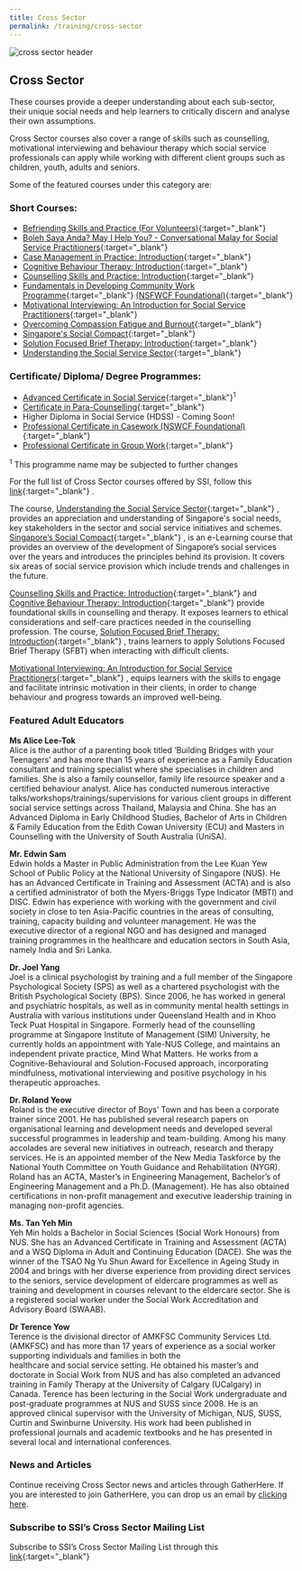 ```yaml
---
title: Cross Sector
permalink: /training/cross-sector
---
```

![cross sector header](/images/training/SSI_header-banner-757-x-239px1.jpg)


## Cross Sector

These courses provide a deeper understanding about each sub-sector, their unique social needs and help learners to critically discern and analyse their own assumptions.  
  
Cross Sector courses also cover a range of skills such as counselling, motivational interviewing and behaviour therapy which social service professionals can apply while working with different client groups such as children, youth, adults and seniors.  
  
Some of the featured courses under this category are:

### **Short Courses:**

-   [Befriending Skills and Practice (For Volunteers)](http://e-services.ncss.gov.sg/Training/Course/TemplateSearch?Filter.Keyword=Befriending+Skills+and+Practice+%28For+Volunteers%29&Filter.CourseDatesString=&Filter.TypeOfCourse.Value=&Filter.TypeOfCourse.Label=&Filter.CourseSubCategory.Id=&Filter.CourseSubCategory.LogicalName=&Filter.CourseSubCategory.Name=&Filter.CourseSubCategory.ToRemove=){:target="_blank"}   
-   [Boleh Saya Anda? May I Help You? - Conversational Malay for Social Service Practitioners](http://e-services.ncss.gov.sg/Training/Course/TemplateSearch?Filter.Keyword=Conversational+malay&Filter.CourseDatesString=&Filter.TypeOfCourse.Value=&Filter.TypeOfCourse.Label=&Filter.CourseSubCategory.Id=&Filter.CourseSubCategory.LogicalName=&Filter.CourseSubCategory.Name=&Filter.CourseSubCategory.ToRemove=){:target="_blank"}   
-   [Case Management in Practice: Introduction](http://e-services.ncss.gov.sg/Training/Course/TemplateSearch?Filter.Keyword=Case+Management+in+Practice%3A+Introduction&Filter.CourseDatesString=&Filter.TypeOfCourse.Value=&Filter.TypeOfCourse.Label=&Filter.CourseSubCategory.Id=&Filter.CourseSubCategory.LogicalName=&Filter.CourseSubCategory.Name=&Filter.CourseSubCategory.ToRemove=){:target="_blank"}   
-   [Cognitive Behaviour Therapy: Introduction](https://e-services.ncss.gov.sg/Training/Course/TemplateSearch?Keyword=Cognitive+Behaviour+Therapy%3A+Introduction "Click to find out more..."){:target="_blank"}   
-   [Counselling Skills and Practice: Introduction](https://e-services.ncss.gov.sg/Training/Course/TemplateSearch?Keyword=Counselling+Skills+and+Practice%3A+Introduction+ "Click to find out more.."){:target="_blank"}   
-   [Fundamentals in Developing Community Work Programme](https://e-services.ncss.gov.sg/Training/Course/TemplateSearch?Keyword=Fundamentals+in+Developing+Community+Work+Programme "Click to find out more..."){:target="_blank"}    [(NSFWCF Foundational)](https://e-services.ncss.gov.sg/Training/Course/TemplateSearch?Keyword=Fundamentals+in+Developing+Community+Work+Programme "Click to find out more..."){:target="_blank"}   
-   [Motivational Interviewing: An Introduction for Social Service Practitioners](https://e-services.ncss.gov.sg/Training/Course/TemplateSearch?Keyword=Motivational+Interviewing%3A+An+Introduction+for+Social+Service+Practitioners "Click to find out more..."){:target="_blank"}   
-   [Overcoming Compassion Fatigue and Burnout](http://e-services.ncss.gov.sg/Training/Course/TemplateSearch?Filter.Keyword=Overcoming+Compassion+Fatigue+and+Burnout&Filter.CourseDatesString=&Filter.TypeOfCourse.Value=&Filter.TypeOfCourse.Label=&Filter.CourseSubCategory.Id=14a99fd7-e127-e611-8112-000c296ee03a&Filter.CourseSubCategory.LogicalName=nis_coursesubcategory&Filter.CourseSubCategory.Name=Mental+Health&Filter.CourseSubCategory.ToRemove=False){:target="_blank"}   
-   [Singapore's Social Compact](https://learningcloud.sg/pages/coursedescription.jsf?courseId=1233736&catalogId=1700&templateId=-1 "Click to find out more..."){:target="_blank"}   
-   [Solution Focused Brief Therapy: Introduction](http://e-services.ncss.gov.sg/Training/Course/TemplateSearch?Filter.Keyword=solution+Focused+brief+therapy%3A+introduction&Filter.CourseDatesString=&Filter.TypeOfCourse.Value=&Filter.TypeOfCourse.Label=&Filter.CourseSubCategory.Id=&Filter.CourseSubCategory.LogicalName=&Filter.CourseSubCategory.Name=&Filter.CourseSubCategory.ToRemove=){:target="_blank"}   
-   [Understanding the Social Service Sector](http://e-services.ncss.gov.sg/Training/Course/TemplateSearch?Filter.Keyword=Understanding+the+Social+Service+Sector&Filter.CourseDatesString=&Filter.TypeOfCourse.Value=&Filter.TypeOfCourse.Label=&Filter.CourseSubCategory.Id=&Filter.CourseSubCategory.LogicalName=&Filter.CourseSubCategory.Name=&Filter.CourseSubCategory.ToRemove=){:target="_blank"}   


### **Certificate/ Diploma/ Degree Programmes:**

-   [Advanced Certificate in Social Service](/training/cet-programmes/advanced-certificate-in-social-service/){:target="_blank"}<sup>1</sup>  
-   [Certificate in Para-Counselling](/training/cet-programmes/certificate-in-para-counselling/){:target="_blank"}     
-   Higher Diploma in Social Service (HDSS) - Coming Soon!
-   [Professional Certificate in Casework (NSWCF Foundational)](/training/cet-programmes/professional-certificate-in-casework-(nswcf-foundational)/){:target="_blank"}   
-   [Professional Certificate in Group Work](/training/cet-programmes/professional-certificate-in-group-work/){:target="_blank"}   

<sup>1</sup> This programme name may be subjected to further changes 


For the full list of Cross Sector courses offered by SSI, follow this [link](http://e-services.ncss.gov.sg/Training/Course/TemplateSearch?Filter.Keyword=&Filter.CourseDatesString=&Filter.TypeOfCourse.Value=&Filter.TypeOfCourse.Label=&Filter.CourseSubCategory.Id=faf837bd-290c-e611-810d-000c29e3b091&Filter.CourseSubCategory.LogicalName=nis_coursesubcategory&Filter.CourseSubCategory.Name=Cross+Sector&Filter.CourseSubCategory.ToRemove=){:target="_blank"}   .  
  
The course, [Understanding the Social Service Sector](https://e-services.ncss.gov.sg/Training/Course/TemplateSearch?Filter.Keyword=Understanding+the+Social+Service+Sector&Filter.CourseDatesString=&Filter.TypeOfCourse.Value=&Filter.TypeOfCourse.Label=&Filter.CourseSubCategory.Id=&Filter.CourseSubCategory.LogicalName=&Filter.CourseSubCategory.Name=&Filter.CourseSubCategory.ToRemove= "Click to find out more..."){:target="_blank"}   , provides an appreciation and understanding of Singapore's social needs, key stakeholders in the sector and social service initiatives and schemes. [Singapore’s Social Compact](https://learningcloud.sg/pages/coursedescription.jsf?courseId=956318&catalogId=1700 "Click to find out more..."){:target="_blank"}   , is an e-Learning course that provides an overview of the development of Singapore’s social services over the years and introduces the principles behind its provision. It covers six areas of social service provision which include trends and challenges in the future.  
  
[Counselling Skills and Practice: Introduction](https://e-services.ncss.gov.sg/Training/Course/TemplateSearch?Keyword=Counselling+Skills+and+Practice%3A+Introduction+ "Click to find out more..."){:target="_blank"}    and [Cognitive Behaviour Therapy: Introduction](https://e-services.ncss.gov.sg/Training/Course/TemplateSearch?Keyword=Cognitive+Behaviour+Therapy%3A+Introduction "Click to find out more..."){:target="_blank"}    provide foundational skills in counselling and therapy. It exposes learners to ethical considerations and self-care practices needed in the counselling profession. The course, [Solution Focused Brief Therapy: Introduction](https://e-services.ncss.gov.sg/Training/Course/TemplateSearch?Filter.Keyword=solution+Focused+brief+therapy%3A+introduction&Filter.CourseDatesString=&Filter.TypeOfCourse.Value=&Filter.TypeOfCourse.Label=&Filter.CourseSubCategory.Id=&Filter.CourseSubCategory.LogicalName=&Filter.CourseSubCategory.Name=&Filter.CourseSubCategory.ToRemove= "Click to find out more..."){:target="_blank"}   , trains learners to apply Solutions Focused Brief Therapy (SFBT) when interacting with difficult clients.

[Motivational Interviewing: An Introduction for Social Service Practitioners](https://e-services.ncss.gov.sg/Training/Course/TemplateSearch?Keyword=Motivational+Interviewing%3A+An+Introduction+for+Social+Service+Practitioners "Click to find out more..."){:target="_blank"}   , equips learners with the skills to engage and facilitate intrinsic motivation in their clients, in order to change behaviour and progress towards an improved well-being.
### **Featured Adult Educators**

**Ms Alice Lee-Tok**  
Alice is the author of a parenting book titled ‘Building Bridges with your Teenagers’ and has more than 15 years of experience as a Family Education consultant and training specialist where she specialises in children and families. She is also a family counsellor, family life resource speaker and a certified behaviour analyst. Alice has conducted numerous interactive talks/workshops/trainings/supervisions for various client groups in different social service settings across Thailand, Malaysia and China. She has an Advanced Diploma in Early Childhood Studies, Bachelor of Arts in Children & Family Education from the Edith Cowan University (ECU) and Masters in Counselling with the University of South Australia (UniSA).  
  
**Mr. Edwin Sam**  
Edwin holds a Master in Public Administration from the Lee Kuan Yew School of Public Policy at the National University of Singapore (NUS). He has an Advanced Certificate in Training and Assessment (ACTA) and is also a certified administrator of both the Myers-Briggs Type Indicator (MBTI) and DISC. Edwin has experience with working with the government and civil society in close to ten Asia-Pacific countries in the areas of consulting, training, capacity building and volunteer management. He was the executive director of a regional NGO and has designed and managed training programmes in the healthcare and education sectors in South Asia, namely India and Sri Lanka.  
  
**Dr. Joel Yang**  
Joel is a clinical psychologist by training and a full member of the Singapore Psychological Society (SPS) as well as a chartered psychologist with the British Psychological Society (BPS). Since 2006, he has worked in general and psychiatric hospitals, as well as in community mental health settings in Australia with various institutions under Queensland Health and in Khoo Teck Puat Hospital in Singapore. Formerly head of the counselling programme at Singapore Institute of Management (SIM) University, he currently holds an appointment with Yale-NUS College, and maintains an independent private practice, Mind What Matters. He works from a Cognitive-Behavioural and Solution-Focused approach, incorporating mindfulness, motivational interviewing and positive psychology in his therapeutic approaches.  
  
**Dr. Roland Yeow**  
Roland is the executive director of Boys’ Town and has been a corporate trainer since 2001. He has published several research papers on organisational learning and development needs and developed several successful programmes in leadership and team-building. Among his many accolades are several new initiatives in outreach, research and therapy services. He is an appointed member of the New Media Taskforce by the National Youth Committee on Youth Guidance and Rehabilitation (NYGR). Roland has an ACTA, Master’s in Engineering Management, Bachelor’s of Engineering Management and a Ph.D. (Management). He has also obtained certifications in non-profit management and executive leadership training in managing non-profit agencies.  
  
**Ms. Tan Yeh Min**  
Yeh Min holds a Bachelor in Social Sciences (Social Work Honours) from NUS. She has an Advanced Certificate in Training and Assessment (ACTA) and a WSQ Diploma in Adult and Continuing Education (DACE). She was the winner of the TSAO Ng Yu Shun Award for Excellence in Ageing Study in 2004 and brings with her diverse experience from providing direct services to the seniors, service development of eldercare programmes as well as training and development in courses relevant to the eldercare sector. She is a registered social worker under the Social Work Accreditation and Advisory Board (SWAAB).  
  
**Dr Terence Yow**  
Terence is the divisional director of AMKFSC Community Services Ltd. (AMKFSC) and has more than 17 years of experience as a social worker supporting individuals and families in both the  
healthcare and social service setting. He obtained his master’s and doctorate in Social Work from NUS and has also completed an advanced training in Family Therapy at the University of Calgary (UCalgary) in Canada. Terence has been lecturing in the Social Work undergraduate and post-graduate programmes at NUS and SUSS since 2008. He is an approved clinical supervisor with the University of Michigan, NUS, SUSS, Curtin and Swinburne University. His work had been published in professional journals and academic textbooks and he has presented in several local and international conferences.

### **News and Articles**

Continue receiving Cross Sector news and articles through GatherHere. If you are interested to join GatherHere, you can drop us an email by [clicking here](mailto:techservices1@gatherhere.sg).

### **Subscribe to SSI’s Cross Sector Mailing List**

Subscribe to SSI’s Cross Sector Mailing List through this [link](https://form.gov.sg/5d89dab70c67f000120d00bb){:target="_blank"}    
